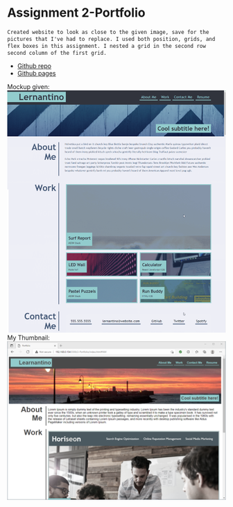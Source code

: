 # Assignment 2-Portfolio

    Created website to look as close to the given image, save for the pictures that I've had to replace. I used both position, grids, and flex boxes in this assignment. I nested a grid in the second row second column of the first grid.
    

* [Github repo](https://github.com/MJGRiley/2-Portfolio)
* [Github pages](https://MJGRiley.github.io/2-Portfolio/)

Mockup given:
![Image](./Assets/Images/HW2PicStitched.jpg)
My Thumbnail:
![Image](Assets/Images/Mockup.png)
